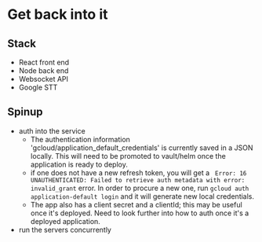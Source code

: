 # Get back into it

## Stack
- React front end
- Node back end 
- Websocket API
- Google STT 

## Spinup
- auth into the service 
    - The authentication information 'gcloud/application_default_credentials' is currently saved in a JSON locally. This will need to be promoted to vault/helm once the application is ready to deploy. 
    - if one does not have a new refresh token, you will get a ` Error: 16 UNAUTHENTICATED: Failed to retrieve auth metadata with error: invalid_grant` error. In order to procure a new one, run `gcloud auth application-default login` and it will generate new local credentials. 
    - The app also has a client secret and a clientId; this may be useful once it's deployed. Need to look further into how to auth once it's a deployed application. 
- run the servers concurrently